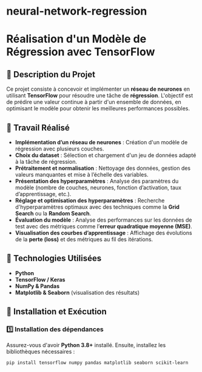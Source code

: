 # neural-network-regression

# Réalisation d'un Modèle de Régression avec TensorFlow  

## 📖 Description du Projet  
Ce projet consiste à concevoir et implémenter un **réseau de neurones** en utilisant **TensorFlow** pour résoudre une tâche de **régression**. L'objectif est de prédire une valeur continue à partir d'un ensemble de données, en optimisant le modèle pour obtenir les meilleures performances possibles.  

## 📌 Travail Réalisé  
- **Implémentation d’un réseau de neurones** : Création d'un modèle de régression avec plusieurs couches.  
- **Choix du dataset** : Sélection et chargement d'un jeu de données adapté à la tâche de régression.  
- **Prétraitement et normalisation** : Nettoyage des données, gestion des valeurs manquantes et mise à l’échelle des variables.  
- **Présentation des hyperparamètres** : Analyse des paramètres du modèle (nombre de couches, neurones, fonction d’activation, taux d’apprentissage, etc.).  
- **Réglage et optimisation des hyperparamètres** : Recherche d'hyperparamètres optimaux avec des techniques comme la **Grid Search** ou la **Random Search**.  
- **Évaluation du modèle** : Analyse des performances sur les données de test avec des métriques comme l’**erreur quadratique moyenne (MSE)**.  
- **Visualisation des courbes d’apprentissage** : Affichage des évolutions de la **perte (loss)** et des métriques au fil des itérations.  

## 📌 Technologies Utilisées  
- **Python**  
- **TensorFlow / Keras**  
- **NumPy & Pandas**  
- **Matplotlib & Seaborn** (visualisation des résultats)  

## 📌 Installation et Exécution  
### 1️⃣ Installation des dépendances  
Assurez-vous d'avoir **Python 3.8+** installé. Ensuite, installez les bibliothèques nécessaires :  
```sh
pip install tensorflow numpy pandas matplotlib seaborn scikit-learn
